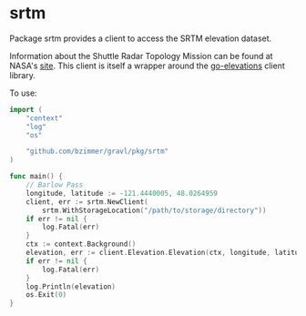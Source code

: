 # srtm

Package srtm provides a client to access the SRTM elevation dataset.

Information about the Shuttle Radar Topology Mission can be found at NASA's
[site](https://www2.jpl.nasa.gov/srtm/). This client is itself a wrapper around
the [go-elevations](https://github.com/tkrajina/go-elevations/) client library.

To use:

```go
import (
	"context"
	"log"
	"os"

	"github.com/bzimmer/gravl/pkg/srtm"
)

func main() {
	// Barlow Pass
	longitude, latitude := -121.4440005, 48.0264959
	client, err := srtm.NewClient(
		srtm.WithStorageLocation("/path/to/storage/directory"))
	if err != nil {
		log.Fatal(err)
	}
	ctx := context.Background()
	elevation, err := client.Elevation.Elevation(ctx, longitude, latitude)
	if err != nil {
		log.Fatal(err)
	}
	log.Println(elevation)
	os.Exit(0)
}
```
